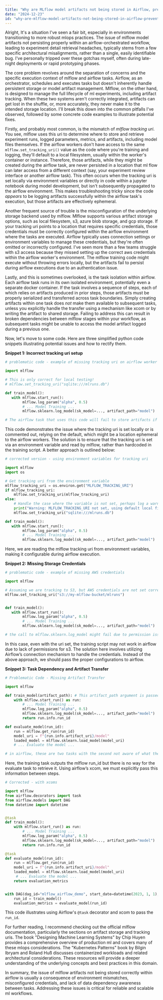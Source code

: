 ```yaml
---
title: "Why are MLflow model artifacts not being stored in Airflow, preventing experiment detail retrieval?"
date: "2024-12-23"
id: "why-are-mlflow-model-artifacts-not-being-stored-in-airflow-preventing-experiment-detail-retrieval"
---
```


Alright,  It's a situation I've seen a fair bit, especially in environments transitioning to more robust mlops practices. The issue of mlflow model artifacts not persisting properly within an airflow-orchestrated workflow, leading to experiment detail retrieval headaches, typically stems from a few specific architectural misalignments, rather than a single, easily identifiable bug. I've personally tripped over these gotchas myself, often during late-night deployments or rapid prototyping phases.

The core problem revolves around the separation of concerns and the specific execution context of mlflow and airflow tasks. Airflow, as an orchestrator, schedules and executes tasks but doesn't inherently handle persistent storage or model artifact management. Mlflow, on the other hand, is designed to manage the full lifecycle of ml experiments, including artifact tracking. When these two systems aren't correctly integrated, artifacts can get lost in the shuffle, or, more accurately, they never make it to the intended storage location. I'll break this down into the common pitfalls I've observed, followed by some concrete code examples to illustrate potential fixes.

Firstly, and probably most common, is the mismatch of *mlflow tracking uri*. You see, mlflow uses this uri to determine where to store and retrieve experiment runs, logged parameters, metrics, and artifacts, including model files themselves. If the airflow workers don't have access to the same `mlflow.set_tracking_uri()` value as the code where you're training and logging, they'll default to a local filesystem, usually within the worker's container or instance. Therefore, those artifacts, while they might be created during the airflow task, are never persisted in a location that ml flow can later access from a different context (say, your experiment review interface or another airflow task). This often occurs when the tracking uri is set locally via environment variables or directly in code within a jupyter notebook during model development, but isn't subsequently propagated to the airflow environment. This makes troubleshooting tricky since the code *appears* to be logging artifacts successfully within the airflow task's execution, but those artifacts are effectively ephemeral.

Another frequent source of trouble is the misconfiguration of the underlying storage backend used by mlflow. Mlflow supports various artifact storage options, such as local filesystem, s3, azure blob storage, and gcp storage. If your tracking uri points to a location that requires specific credentials, those credentials must be correctly configured within the airflow environment where the tasks are executed. Airflow typically uses connection settings or environment variables to manage these credentials, but they're often omitted or incorrectly configured. I've seen more than a few teams struggle with s3 access because they missed setting up the correct aws credentials within the airflow worker's environment. The mlflow training code might execute without throwing errors locally, but the artifacts fail to persist during airflow executions due to an authentication issue.

Lastly, and this is sometimes overlooked, is the task isolation within airflow. Each airflow task runs in its own isolated environment, potentially even a separate docker container. If the task involves a sequence of steps, each of which relies on artifacts produced in prior steps, those artifacts must be properly serialized and transferred across task boundaries. Simply creating artifacts within one task does *not* make them available to subsequent tasks, unless you explicitly handle the transfer using a mechanism like xcom or by writing the artifact to shared storage. Failing to address this can result in broken dependencies between mlflow stages within your workflow, as subsequent tasks might be unable to access the model artifact logged during a previous one.

Now, let's move to some code. Here are three simplified python code snippets illustrating potential issues and how to rectify them.

**Snippet 1: Incorrect tracking uri setup**

```python
# problematic code - example of missing tracking uri on airflow worker

import mlflow

# This is only correct for local testing!
# mlflow.set_tracking_uri("sqlite:///mlruns.db")

def train_model():
   with mlflow.start_run():
        mlflow.log_param("alpha", 0.5)
        # ... Model Training ...
        mlflow.sklearn.log_model(sk_model=..., artifact_path="model")

# The airflow task that uses this code will fail to store artifacts if the tracking uri is not configured
```

This code demonstrates the issue where the tracking uri is set locally or is commented out, relying on the default, which might be a location ephemeral to the airflow workers. The solution is to ensure that the tracking uri is set via an environment variable and read by mlflow, rather than hardcoded in the training script. A better approach is outlined below:

```python
# corrected version - using environment variables for tracking uri

import mlflow
import os

# Get tracking uri from the environment variable
mlflow_tracking_uri = os.environ.get("MLFLOW_TRACKING_URI")
if mlflow_tracking_uri:
    mlflow.set_tracking_uri(mlflow_tracking_uri)
else:
    # Handle the case where the variable is not set, perhaps log a warning and use local filesystem
    print("Warning: MLFLOW_TRACKING_URI not set, using default local file system.")
    mlflow.set_tracking_uri("sqlite:///mlruns.db")

def train_model():
   with mlflow.start_run():
        mlflow.log_param("alpha", 0.5)
        # ... Model Training ...
        mlflow.sklearn.log_model(sk_model=..., artifact_path="model")

```
Here, we are reading the mlflow tracking uri from environment variables, making it configurable during airflow execution.

**Snippet 2: Missing Storage Credentials**

```python
# problematic code - example of missing AWS credentials

import mlflow

# Assuming we are tracking to S3, but AWS credentials are not set correctly
mlflow.set_tracking_uri("s3://my-mlflow-bucket/mlruns")


def train_model():
   with mlflow.start_run():
        mlflow.log_param("alpha", 0.5)
        # ... Model Training ...
        mlflow.sklearn.log_model(sk_model=..., artifact_path="model")

# the call to mlflow.sklearn.log_model might fail due to permission issues

```
In this case, even with the uri set, the training script may not work in airflow due to lack of permissions for s3. The solution here involves utilizing Airflow’s connection mechanism to handle the credentials. Instead of the above approach, we should pass the proper configurations to airflow.

**Snippet 3: Task Dependency and Artifact Transfer**

```python
# Problematic Code - Missing Artifact Transfer

import mlflow

def train_model(artifact_path): # This artifact_path argument is passed by airflow
    with mlflow.start_run() as run:
        # ... Model Training ...
        mlflow.log_param("alpha", 0.5)
        mlflow.sklearn.log_model(sk_model=..., artifact_path="model")
        return run.info.run_id

def evaluate_model(run_id):
    run = mlflow.get_run(run_id)
    model_uri = f"{run.info.artifact_uri}/model"
    loaded_model = mlflow.sklearn.load_model(model_uri)
    # ... Evaluate the model ...

# in airflow, these are two tasks with the second not aware of what the first did.
```

Here, the training task outputs the mlflow run_id but there is no way for the evaluate task to retrieve it. Using airflow’s xcom, we must explicitly pass this information between steps.

```python
# Corrected - with xcoms

import mlflow
from airflow.decorators import task
from airflow.models import DAG
from datetime import datetime


@task
def train_model():
    with mlflow.start_run() as run:
        # ... Model Training ...
        mlflow.log_param("alpha", 0.5)
        mlflow.sklearn.log_model(sk_model=..., artifact_path="model")
        return run.info.run_id

@task
def evaluate_model(run_id):
    run = mlflow.get_run(run_id)
    model_uri = f"{run.info.artifact_uri}/model"
    loaded_model = mlflow.sklearn.load_model(model_uri)
     # ... Evaluate the model ...
    return evaluation_metrics


with DAG(dag_id="mlflow_airflow_demo", start_date=datetime(2023, 1, 1), schedule=None, catchup=False) as dag:
    run_id = train_model()
    evaluation_metrics = evaluate_model(run_id)
```
This code illustrates using Airflow's `@task` decorator and xcom to pass the `run_id`.

For further reading, I recommend checking out the official mlflow documentation, particularly the sections on artifact storage and tracking uris. The book "Designing Machine Learning Systems" by Chip Huyen provides a comprehensive overview of production ml and covers many of these mlops considerations. The "Kubernetes Patterns" book by Bilgin Ibryam and Roland Huß discusses containerized workloads and related architectural considerations. These resources will provide a deeper understanding of the underlying concepts and best practices in this domain.

In summary, the issue of mlflow artifacts not being stored correctly within airflow is usually a consequence of environment mismatches, misconfigured credentials, and lack of data dependency awareness between tasks. Addressing these issues is critical for reliable and scalable ml workflows.
